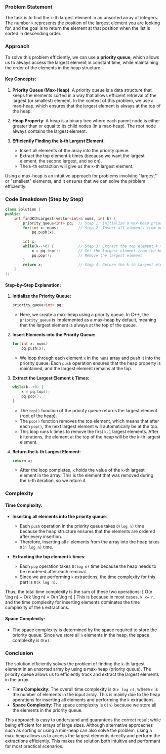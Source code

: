 ### Problem Statement

The task is to find the `k`-th largest element in an unsorted array of integers. The number `k` represents the position of the largest element you are looking for, and the goal is to return the element at that position when the list is sorted in descending order.

### Approach

To solve this problem efficiently, we can use a **priority queue**, which allows us to always access the largest element in constant time, while maintaining the order of the elements in the heap structure.

#### Key Concepts:
1. **Priority Queue (Max-Heap)**: A priority queue is a data structure that keeps the elements sorted in a way that allows efficient retrieval of the largest (or smallest) element. In the context of this problem, we use a max-heap, which ensures that the largest element is always at the top of the heap.
   
2. **Heap Property**: A heap is a binary tree where each parent node is either greater than or equal to its child nodes (in a max-heap). The root node always contains the largest element.

3. **Efficiently Finding the k-th Largest Element**: 
   - Insert all elements of the array into the priority queue.
   - Extract the top element `k` times (because we want the largest element, the second largest, and so on).
   - The `k`-th extraction will give us the `k`-th largest element.

Using a max-heap is an intuitive approach for problems involving "largest" or "smallest" elements, and it ensures that we can solve the problem efficiently.

### Code Breakdown (Step by Step)

```cpp
class Solution {
public:
    int findKthLargest(vector<int>& nums, int k) {
        priority_queue<int> pq;  // Step 1: Initialize a max-heap priority queue
        for(int x: nums)         // Step 2: Insert all elements from nums into the priority queue
            pq.push(x);
        
        int x;
        while(k-->0) {           // Step 3: Extract the top element k times
            x = pq.top();        // Get the largest element from the heap
            pq.pop();            // Remove the largest element
        }
        return x;                // Step 4: Return the k-th largest element
    }
};
```

#### Step-by-Step Explanation:

1. **Initialize the Priority Queue:**
   ```cpp
   priority_queue<int> pq;
   ```
   - Here, we create a max-heap using a priority queue. In C++, the `priority_queue` is implemented as a max-heap by default, meaning that the largest element is always at the top of the queue.

2. **Insert Elements into the Priority Queue:**
   ```cpp
   for(int x: nums) 
       pq.push(x);
   ```
   - We loop through each element `x` in the `nums` array and push it into the priority queue. Each `push` operation ensures that the heap property is maintained, and the largest element remains at the top.

3. **Extract the Largest Element `k` Times:**
   ```cpp
   while(k-->0) { 
       x = pq.top(); 
       pq.pop();
   }
   ```
   - The `top()` function of the priority queue returns the largest element (root of the heap).
   - The `pop()` function removes the top element, which means that after each `pop()`, the next largest element will automatically be at the top.
   - This loop runs `k` times to remove the first `k-1` largest elements. After `k` iterations, the element at the top of the heap will be the `k`-th largest element.

4. **Return the k-th Largest Element:**
   ```cpp
   return x;
   ```
   - After the loop completes, `x` holds the value of the `k`-th largest element in the array. This is the element that was removed during the `k`-th iteration, so we return it.

### Complexity

#### Time Complexity:
- **Inserting all elements into the priority queue**: 
  - Each `push` operation in the priority queue takes `O(log n)` time because the heap structure ensures that the elements are ordered after every insertion.
  - Therefore, inserting all `n` elements from the array into the heap takes `O(n log n)` time.
  
- **Extracting the top element `k` times**:
  - Each `pop` operation takes `O(log n)` time because the heap needs to be reordered after each removal.
  - Since we are performing `k` extractions, the time complexity for this part is `O(k log n)`.

Thus, the total time complexity is the sum of these two operations:
\[
O(n \log n) + O(k \log n) = O(n \log n)
\]
This is because in most cases, `k <= n`, and the time complexity for inserting elements dominates the time complexity of the `k` extractions.

#### Space Complexity:
- The space complexity is determined by the space required to store the priority queue. Since we store all `n` elements in the heap, the space complexity is `O(n)`.

### Conclusion

The solution efficiently solves the problem of finding the `k`-th largest element in an unsorted array by using a max-heap (priority queue). The priority queue allows us to efficiently track and extract the largest elements in the array.

- **Time Complexity**: The overall time complexity is `O(n log n)`, where `n` is the number of elements in the input array. This is mainly due to the heap operations for inserting all elements and performing the `k` extractions.
- **Space Complexity**: The space complexity is `O(n)` because we store all the elements in the priority queue.

This approach is easy to understand and guarantees the correct result while being efficient for arrays of large sizes. Although alternative approaches such as sorting or using a min-heap can also solve the problem, using a max-heap allows us to access the largest elements directly and perform the extractions efficiently. This makes the solution both intuitive and performant for most practical scenarios.